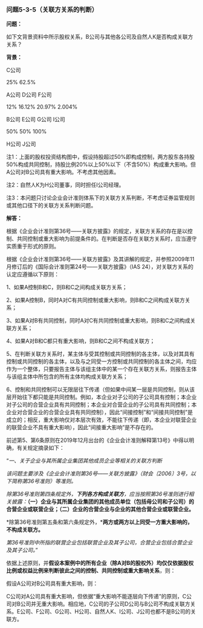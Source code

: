 ### 问题5-3-5（关联方关系的判断）

**问题：**

如下文背景资料中所示股权关系，B公司与其他各公司及自然人K是否构成关联方关系？

**背景：**

C公司

25% 62.5%

A公司 D公司 F公司

12% 16.12% 20.97% 2.004%

B公司 E公司 G公司 I公司

50% 50% 100%

H公司 J公司

注1：上面的股权投资结构图中，假设持股超过50%即构成控制，两方股东各持股50%构成共同控制，持股比例20%以上50%以下（不含50%）构成重大影响。但A公司对B公司具有重大影响。不考虑其他因素。

注2：自然人K为H公司董事，同时担任I公司经理。

注3：本问题只讨论企业会计准则体系下的关联方关系判断，不考虑证券监管规则或其他口径下的关联方关系判断问题。

**解答：**

根据《企业会计准则第36号——关联方披露》的规定，关联方关系的存在是以控制、共同控制或重大影响为前提条件的。在判断是否存在关联方关系时，应当遵守实质重于形式的原则。

根据《企业会计准则第36号——关联方披露》及其讲解的规定，并参照2009年11月修订后的《国际会计准则第24号——关联方披露》（IAS
24），对关联方关系的认定应遵循以下原则：

1、如果A控制B和C，则B和C之间构成关联方关系；

2、如果A控制B，同时A对C有共同控制或重大影响，则B和C之间构成关联方关系；

3、如果A对B有共同控制，同时A对C有共同控制或重大影响，则B和C之间构成关联方关系；

4、如果A对B和C都只有重大影响，则B和C之间不构成关联方；

5、在判断关联方关系时，某主体与受其控制或共同控制的各主体，以及对其具有控制或共同控制的各主体，以及与之同受一方控制或共同控制的各主体之间，均应作为一个整体，只要报告主体与该组主体中的某一个存在关联方关系，则报告主体与该组主体中所包含的所有主体均构成关联方关系；

6、控制和共同控制可以无限层往下传递（但如果中间某一层是共同控制，则从该层开始往下都只能是共同控制。例如，本企业对子公司的子公司具有控制；本企业对子公司的合营企业具有共同控制；本企业对合营企业的子公司具有共同控制；本企业对合营企业的合营企业具有共同控制），因此“间接控制”和“间接共同控制”是成立的；相反，重大影响仅对本层次有效，不能往下传递（即，本企业对联营企业的联营企业不具有重大影响），因此“间接重大影响”是不存在的。

前述第5、第6条原则在2019年12月出台的《企业会计准则解释第13号》中得以明确，有关规定摘录如下：

“*一、关于企业与其所属企业集团其他成员企业等相关的关联方判断*

*该问题主要涉及《企业会计准则第36号——关联方披露》（财会〔2006〕3号，以下简称第36号准则）等准则。*

*除第36号准则第四条规定外，***下列各方构成关联方***，应当按照第36号准则进行相关披露：***（一）企业与其所属企业集团的其他成员单位（包括母公司和子公司）的合营企业或联营企业；（二）企业的合营企业与企业的其他合营企业或联营企业。**

*除第36号准则第五条和第六条规定外，***两方或两方以上同受一方重大影响的，不构成关联方。**

*第36号准则中所指的联营企业包括联营企业及其子公司，合营企业包括合营企业及其子公司。*”

依据上述原则，并**假设本案例中的所有企业（除A对B的股权外）均仅仅依据股权比例或权益比例来判断彼此之间的控制、共同控制或重大影响关系**，则：

假设A公司对B公司具有重大影响，则：

C公司对A公司具有重大影响，但依据“重大影响不能逐层向下传递”的原则，C公司对B公司并无重大影响。相应地，C公司的子公司D公司与B公司不构成关联方关系。E公司、F公司、G公司、H公司、自然人K、I公司、J公司也都不是B公司的关联方。